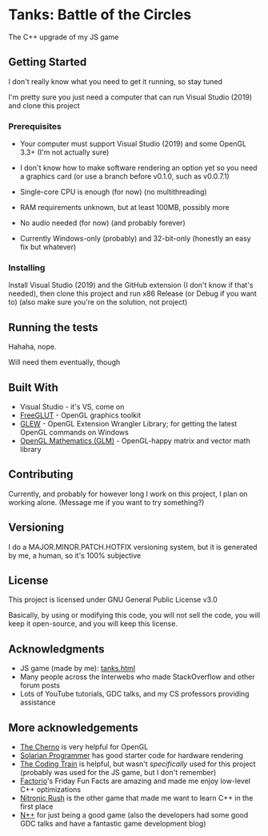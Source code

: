 # Tanks: Battle of the Circles

The C++ upgrade of my JS game

## Getting Started

I don't really know what you need to get it running, so stay tuned

I'm pretty sure you just need a computer that can run Visual Studio (2019) and clone this project

### Prerequisites

* Your computer must support Visual Studio (2019) and some OpenGL 3.3+ (I'm not actually sure)

* I don't know how to make software rendering an option yet so you need a graphics card (or use a branch before v0.1.0, such as v0.0.7.1)

* Single-core CPU is enough (for now) (no multithreading)

* RAM requirements unknown, but at least 100MB, possibly more

* No audio needed (for now) (and probably forever)

* Currently Windows-only (probably) and 32-bit-only (honestly an easy fix but whatever)

### Installing

Install Visual Studio (2019) and the GitHub extension (I don't know if that's needed), then clone this project and run x86 Release (or Debug if you want to) (also make sure you're on the solution, not project)

## Running the tests

Hahaha, nope.

Will need them eventually, though

## Built With

* Visual Studio - it's VS, come on
* [FreeGLUT](http://freeglut.sourceforge.net/) - OpenGL graphics toolkit
* [GLEW](http://glew.sourceforge.net/) - OpenGL Extension Wrangler Library; for getting the latest OpenGL commands on Windows
* [OpenGL Mathematics (GLM)](https://github.com/g-truc/glm) - OpenGL-happy matrix and vector math library

## Contributing

Currently, and probably for however long I work on this project, I plan on working alone. (Message me if you want to try something?)

## Versioning

I do a MAJOR.MINOR.PATCH.HOTFIX versioning system, but it is generated by me, a human, so it's 100% subjective

## License

This project is licensed under GNU General Public License v3.0

Basically, by using or modifying this code, you will not sell the code, you will keep it open-source, and you will keep this license.

## Acknowledgments

* JS game (made by me): [tanks.html](https://uncreativeusername.neocities.org/tanks.html)
* Many people across the Interwebs who made StackOverflow and other forum posts
* Lots of YouTube tutorials, GDC talks, and my CS professors providing assistance

## More acknowledgements

* [The Cherno](https://www.youtube.com/user/TheChernoProject/videos) is very helpful for OpenGL
* [Solarian Programmer](https://solarianprogrammer.com/) has good starter code for hardware rendering
* [The Coding Train](https://www.youtube.com/user/shiffman/videos) is helpful, but wasn't *specifically* used for this project (probably was used for the JS game, but I don't remember)
* [Factorio](https://www.factorio.com/)'s Friday Fun Facts are amazing and made me enjoy low-level C++ optimizations
* [Nitronic Rush](http://nitronic-rush.com/) is the other game that made me want to learn C++ in the first place
* [N++](http://www.nplusplus.org/) for just being a good game (also the developers had some good GDC talks and have a fantastic game development blog)
